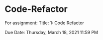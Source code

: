 # Code-Refactor
For assignment:
Title: 1: Code Refactor

Due Date: Thursday, March 18, 2021 11:59 PM
